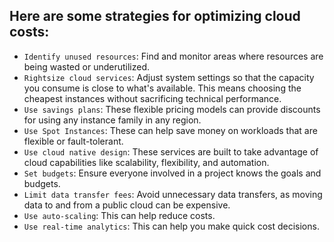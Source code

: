 ## Here are some strategies for optimizing cloud costs:
* `Identify unused resources`: Find and monitor areas where resources are being wasted or underutilized. 
* `Rightsize cloud services`: Adjust system settings so that the capacity you consume is close to what's available. This means choosing the cheapest instances without sacrificing technical performance. 
* `Use savings plans`: These flexible pricing models can provide discounts for using any instance family in any region. 
* `Use Spot Instances`: These can help save money on workloads that are flexible or fault-tolerant. 
* `Use cloud native design`: These services are built to take advantage of cloud capabilities like scalability, flexibility, and automation. 
* `Set budgets`: Ensure everyone involved in a project knows the goals and budgets. 
* `Limit data transfer fees`: Avoid unnecessary data transfers, as moving data to and from a public cloud can be expensive. 
* `Use auto-scaling`: This can help reduce costs. 
* `Use real-time analytics`: This can help you make quick cost decisions. 
